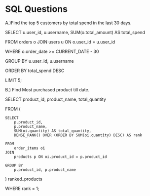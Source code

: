 # SQL Questions

A.)Find the top 5 customers by total spend in the last 30 days.

SELECT 
   u.user_id,
    u.username,
    SUM(o.total_amount) AS total_spend

FROM 
    orders o
JOIN 
    users u ON o.user_id = u.user_id

WHERE 
    o.order_date >= CURRENT_DATE - 30

GROUP BY 
    u.user_id, u.username

ORDER BY 
    total_spend DESC

LIMIT 5;

B.)  Find Most purchased product till date.


SELECT 
    product_id,
    product_name,
    total_quantity

FROM (
    
    SELECT 
        p.product_id,
        p.product_name,
        SUM(oi.quantity) AS total_quantity,
        DENSE_RANK() OVER (ORDER BY SUM(oi.quantity) DESC) AS rank
    
    FROM 
        order_items oi
    JOIN 
        products p ON oi.product_id = p.product_id
    
    GROUP BY 
        p.product_id, p.product_name

) ranked_products

WHERE rank = 1;
